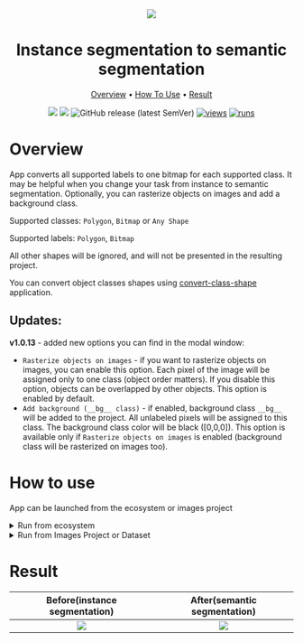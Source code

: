 <div align="center" markdown>
<img src="https://user-images.githubusercontent.com/115161827/205339220-4adc3b2a-356b-480b-87d2-ae8e646c8216.png"/>

# Instance segmentation to semantic segmentation

<p align="center">
  <a href="#Overview">Overview</a> •
  <a href="#How-to-use">How To Use</a> •
  <a href="#Result">Result</a>
</p>

[![](https://img.shields.io/badge/supervisely-ecosystem-brightgreen)](https://ecosystem.supervise.ly/apps/convert-to-semantic-segmentation)
[![](https://img.shields.io/badge/slack-chat-green.svg?logo=slack)](https://supervise.ly/slack)
![GitHub release (latest SemVer)](https://img.shields.io/github/v/release/supervisely-ecosystem/convert-to-semantic-segmentation)
[![views](https://app.supervise.ly/img/badges/views/supervisely-ecosystem/convert-to-semantic-segmentation.png)](https://supervise.ly)
[![runs](https://app.supervise.ly/img/badges/runs/supervisely-ecosystem/convert-to-semantic-segmentation.png)](https://supervise.ly)

</div>

# Overview

App converts all supported labels to one bitmap for each supported class.
It may be helpful when you change your task from instance to semantic segmentation.
Optionally, you can rasterize objects on images and add a background class.

Supported classes: `Polygon`, `Bitmap` or `Any Shape`

Supported labels: `Polygon`, `Bitmap`

All other shapes will be ignored, and will not be presented in the resulting project.

You can convert object classes shapes using [convert-class-shape](https://ecosystem.supervise.ly/apps/convert-class-shape) application.

## Updates:

**v1.0.13** - added new options you can find in the modal window:

- `Rasterize objects on images` - if you want to rasterize objects on images, you can enable this option. Each pixel of the image will be assigned only to one class (object order matters). If you disable this option, objects can be overlapped by other objects. This option is enabled by default.
- `Add background (__bg__ class)` - if enabled, background class `__bg__` will be added to the project. All unlabeled pixels will be assigned to this class. The background class color will be black ([0,0,0]). This option is available only if `Rasterize objects on images` is enabled (background class will be rasterized on images too).

# How to use

App can be launched from the ecosystem or images project

<details>
<summary open>Run from ecosystem</summary>
<br>

**Step 1.** Run the app from Ecosystem

<img src="https://user-images.githubusercontent.com/115161827/205343976-3a96f0c5-46f2-4277-bd9a-9e5c353bc951.png" width="80%" style='padding-top: 10px'>

**Step 2.** Select the input project and press the Run button

<img src="https://user-images.githubusercontent.com/115161827/205343993-fa83a96f-aa43-4f40-a801-f6b343bf0950.gif" width="80%" style='padding-top: 10px'>

</details>

<details>
<summary>Run from Images Project or Dataset</summary>
<br>

**Step 1.** Run the application from the context menu of the Images Project

<img src="https://user-images.githubusercontent.com/115161827/205345333-0b0a8c76-e369-406f-9955-46940f44e22a.png" width="80%" style='padding-top: 10px'>

**Step 2.** Press the Run button

<img src="https://user-images.githubusercontent.com/115161827/205345339-112d4da7-fdfd-47f1-a5af-bea74f388119.png" width="80%" style='padding-top: 10px'>

</details>

# Result

|                                                                Before(instance segmentation)                                                                |                                                                After(semantic segmentation)                                                                 |
| :---------------------------------------------------------------------------------------------------------------------------------------------------------: | :---------------------------------------------------------------------------------------------------------------------------------------------------------: |
| <img src="https://user-images.githubusercontent.com/115161827/205364201-9d7c781b-b464-488b-a4b5-2357290e7a67.png" style="max-height: 300px; width: auto;"/> | <img src="https://user-images.githubusercontent.com/115161827/205364209-b2ef0655-6b82-4157-b26a-338f3089e8e2.png" style="max-height: 300px; width: auto;"/> |
